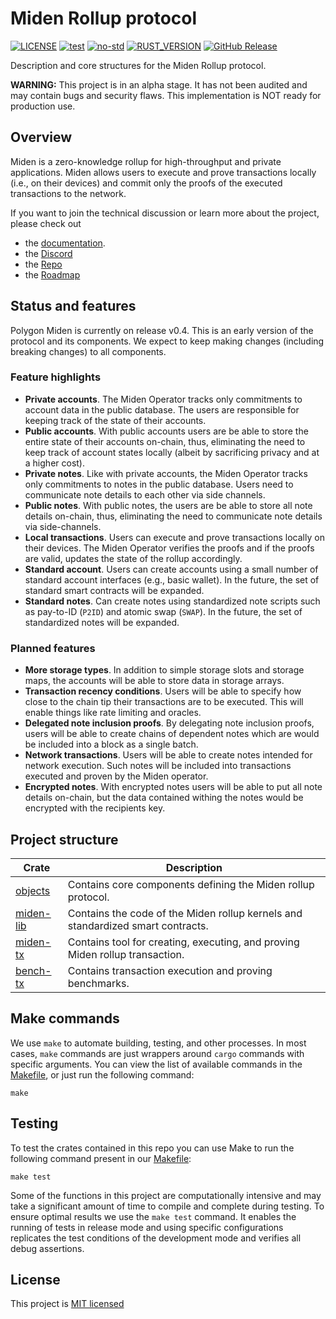 # Miden Rollup protocol

[![LICENSE](https://img.shields.io/badge/license-MIT-blue.svg)](https://github.com/0xPolygonMiden/miden-base/blob/main/LICENSE)
[![test](https://github.com/0xPolygonMiden/miden-base/actions/workflows/test.yml/badge.svg)](https://github.com/0xPolygonMiden/miden-base/actions/workflows/test.yml)
[![no-std](https://github.com/0xPolygonMiden/miden-base/actions/workflows/no-std.yml/badge.svg)](https://github.com/0xPolygonMiden/miden-base/actions/workflows/no-std.yml)
[![RUST_VERSION](https://img.shields.io/badge/rustc-1.78+-lightgray.svg)](https://www.rust-lang.org/tools/install)
[![GitHub Release](https://img.shields.io/github/release/0xPolygonMiden/miden-base)](https://github.com/0xPolygonMiden/miden-base/releases/)

Description and core structures for the Miden Rollup protocol.

**WARNING:** This project is in an alpha stage. It has not been audited and may contain bugs and security flaws. This implementation is NOT ready for production use.

## Overview

Miden is a zero-knowledge rollup for high-throughput and private applications. Miden allows users to execute and prove transactions locally (i.e., on their devices) and commit only the proofs of the executed transactions to the network.

If you want to join the technical discussion or learn more about the project, please check out

* the [documentation](https://0xpolygonmiden.github.io/miden-base/).
* the [Discord](https://discord.gg/0xpolygondevs)
* the [Repo](https://github.com/0xPolygonMiden)
* the [Roadmap](roadmap.md)

## Status and features

Polygon Miden is currently on release v0.4. This is an early version of the protocol and its components. We expect to keep making changes (including breaking changes) to all components.

### Feature highlights

* **Private accounts**. The Miden Operator tracks only commitments to account data in the public database. The users are responsible for keeping track of the state of their accounts.
* **Public accounts**. With public accounts users are be able to store the entire state of their accounts on-chain, thus, eliminating the need to keep track of account states locally (albeit by sacrificing privacy and at a higher cost).
* **Private notes**. Like with private accounts, the Miden Operator tracks only commitments to notes in the public database. Users need to communicate note details to each other via side channels.
* **Public notes**. With public notes, the users are be able to store all note details on-chain, thus, eliminating the need to communicate note details via side-channels.
* **Local transactions**. Users can execute and prove transactions locally on their devices. The Miden Operator verifies the proofs and if the proofs are valid, updates the state of the rollup accordingly.
* **Standard account**. Users can create accounts using a small number of standard account interfaces (e.g., basic wallet). In the future, the set of standard smart contracts will be expanded.
* **Standard notes**. Can create notes using standardized note scripts such as pay-to-ID (`P2ID`) and atomic swap (`SWAP`). In the future, the set of standardized notes will be expanded.

### Planned features

* **More storage types**. In addition to simple storage slots and storage maps, the accounts will be able to store data in storage arrays.
* **Transaction recency conditions**. Users will be able to specify how close to the chain tip their transactions are to be executed. This will enable things like rate limiting and oracles.
* **Delegated note inclusion proofs**. By delegating note inclusion proofs, users will be able to create chains of dependent notes which are would be included into a block as a single batch.
* **Network transactions**. Users will be able to create notes intended for network execution. Such notes will be included into transactions executed and proven by the Miden operator.
* **Encrypted notes**. With encrypted notes users will be able to put all note details on-chain, but the data contained withing the notes would be encrypted with the recipients key.

## Project structure

| Crate                    | Description |
| ------------------------ | ----------- |
| [objects](objects)       | Contains core components defining the Miden rollup protocol. |
| [miden-lib](miden-lib)   | Contains the code of the Miden rollup kernels and standardized smart contracts. |
| [miden-tx](miden-tx)     | Contains tool for creating, executing, and proving Miden rollup transaction. |
| [bench-tx](bench-tx)     | Contains transaction execution and proving benchmarks. |

## Make commands
We use `make` to automate building, testing, and other processes. In most cases, `make` commands are just wrappers around `cargo` commands with specific arguments. You can view the list of available commands in the [Makefile](Makefile), or just run the following command:

```shell
make
```

## Testing

To test the crates contained in this repo you can use Make to run the following command present in our [Makefile](Makefile):

```shell
make test
```

Some of the functions in this project are computationally intensive and may take a significant amount of time to compile and complete during testing. To ensure optimal results we use the `make test` command. It enables the running of tests in release mode and using specific configurations replicates the test conditions of the development mode and verifies all debug assertions.

## License

This project is [MIT licensed](./LICENSE)

